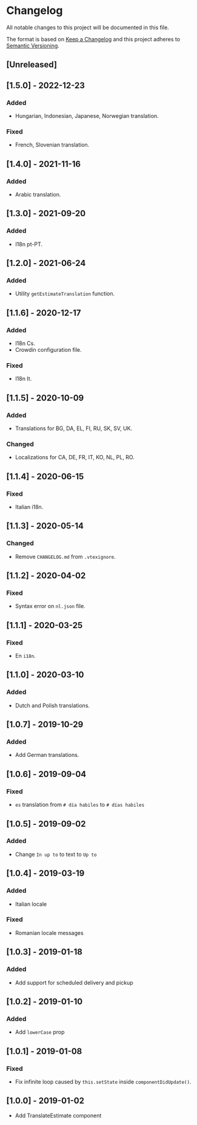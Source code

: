 # Changelog

All notable changes to this project will be documented in this file.

The format is based on [Keep a Changelog](http://keepachangelog.com/en/1.0.0/)
and this project adheres to [Semantic Versioning](http://semver.org/spec/v2.0.0.html).

## [Unreleased]

## [1.5.0] - 2022-12-23

### Added

- Hungarian, Indonesian, Japanese, Norwegian translation.

### Fixed

- French, Slovenian translation.

## [1.4.0] - 2021-11-16

### Added

- Arabic translation.

## [1.3.0] - 2021-09-20

### Added

- I18n pt-PT.

## [1.2.0] - 2021-06-24

### Added

- Utility `getEstimateTranslation` function.

## [1.1.6] - 2020-12-17

### Added

- I18n Cs.
- Crowdin configuration file.

### Fixed

- I18n It.

## [1.1.5] - 2020-10-09
### Added
- Translations for BG, DA, EL, FI, RU, SK, SV, UK.

### Changed
- Localizations for CA, DE, FR, IT, KO, NL, PL, RO.

## [1.1.4] - 2020-06-15

### Fixed

- Italian i18n.

## [1.1.3] - 2020-05-14

### Changed

- Remove `CHANGELOG.md` from `.vtexignore`.

## [1.1.2] - 2020-04-02

### Fixed

- Syntax error on `nl.json` file.

## [1.1.1] - 2020-03-25

### Fixed

- En `i18n`.

## [1.1.0] - 2020-03-10

### Added

- Dutch and Polish translations.

## [1.0.7] - 2019-10-29

### Added

- Add German translations.

## [1.0.6] - 2019-09-04

### Fixed

- `es` translation from `# día habiles` to `# días habiles`

## [1.0.5] - 2019-09-02

### Added

- Change `In up to` to text to `Up to`

## [1.0.4] - 2019-03-19

### Added

- Italian locale

### Fixed

- Romanian locale messages

## [1.0.3] - 2019-01-18

### Added

- Add support for scheduled delivery and pickup

## [1.0.2] - 2019-01-10

### Added

- Add `lowerCase` prop

## [1.0.1] - 2019-01-08

### Fixed

- Fix infinite loop caused by `this.setState` inside `componentDidUpdate()`.

## [1.0.0] - 2019-01-02

- Add TranslateEstimate component
